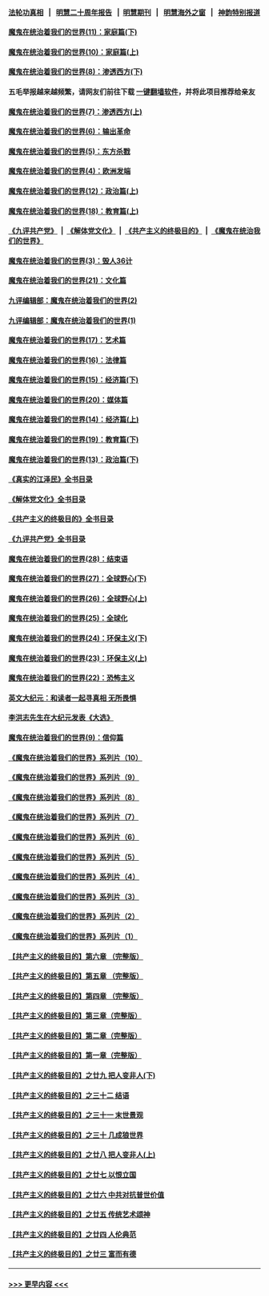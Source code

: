 #### [法轮功真相](https://github.com/gfw-breaker/truth/blob/master/README.md?t=0) &nbsp;&nbsp;|&nbsp;&nbsp; [明慧二十周年报告](https://github.com/gfw-breaker/mh-reports/blob/master/README.md?t=0) &nbsp;&nbsp;|&nbsp;&nbsp;[明慧期刊](https://github.com/gfw-breaker/mh-qikan) &nbsp;&nbsp;|&nbsp;&nbsp; [明慧海外之窗](https://github.com/gfw-breaker/mh-news/blob/master/README.md?t=0) &nbsp;&nbsp;|&nbsp;&nbsp; [神韵特别报道](https://github.com/gfw-breaker/mh-news/blob/master/shenyun.md?t=0)
#### [魔鬼在统治着我们的世界(11)：家庭篇(下)](../pages/nsc422/n10440961.md?t=11202201) 
#### [魔鬼在统治着我们的世界(10)：家庭篇(上)](../pages/nsc422/n10435448.md?t=11202201) 
#### [魔鬼在统治着我们的世界(8)：渗透西方(下)](../pages/nsc422/n10429603.md?t=11202201) 
#### 五毛举报越来越频繁，请网友们前往下载 [一键翻墙软件](https://github.com/gfw-breaker/ssr-accounts)，并将此项目推荐给亲友
#### [魔鬼在统治着我们的世界(7)：渗透西方(上)](../pages/nsc422/n10426013.md?t=11202201) 
#### [魔鬼在统治着我们的世界(6)：输出革命](../pages/nsc422/n10421536.md?t=11202201) 
#### [魔鬼在统治着我们的世界(5)：东方杀戮](../pages/nsc422/n10417707.md?t=11202201) 
#### [魔鬼在统治着我们的世界(4)：欧洲发端](../pages/nsc422/n10414890.md?t=11202201) 
#### [魔鬼在统治着我们的世界(12)：政治篇(上)](../pages/nsc422/n10444576.md?t=11202201) 
#### [魔鬼在统治着我们的世界(18)：教育篇(上)](../pages/nsc422/n10526970.md?t=11202201) 
#### [《九评共产党》](https://github.com/begood0513/9ping.md/blob/master/README.md) &nbsp;|&nbsp; [《解体党文化》](../../../../jtdwh.md/blob/master/README.md)  &nbsp;|&nbsp; [《共产主义的终极目的》](../../../../gczydzjmd.md/blob/master/README.md) &nbsp;|&nbsp; [《魔鬼在统治我们的世界》](../../../../mgztzwmdsj.md/blob/master/README.md) 
#### [魔鬼在统治着我们的世界(3)：毁人36计](../pages/nsc422/n10411583.md?t=11202201) 
#### [魔鬼在统治着我们的世界(21)：文化篇](../pages/nsc422/n10597706.md?t=11202201) 
#### [九评编辑部：魔鬼在统治着我们的世界(2)](../pages/nsc422/n10410036.md?t=11202201) 
#### [九评编辑部：魔鬼在统治着我们的世界(1)](../pages/nsc422/n10406825.md?t=11202201) 
#### [魔鬼在统治着我们的世界(17)：艺术篇](../pages/nsc422/n10499093.md?t=11202201) 
#### [魔鬼在统治着我们的世界(16)：法律篇](../pages/nsc422/n10485969.md?t=11202201) 
#### [魔鬼在统治着我们的世界(15)：经济篇(下)](../pages/nsc422/n10469975.md?t=11202201) 
#### [魔鬼在统治着我们的世界(20)：媒体篇](../pages/nsc422/n10586579.md?t=11202201) 
#### [魔鬼在统治着我们的世界(14)：经济篇(上)](../pages/nsc422/n10457370.md?t=11202201) 
#### [魔鬼在统治着我们的世界(19)：教育篇(下)](../pages/nsc422/n10564808.md?t=11202201) 
#### [魔鬼在统治着我们的世界(13)：政治篇(下)](../pages/nsc422/n10448270.md?t=11202201) 
#### [《真实的江泽民》全书目录](../pages/nsc422/n13721399.md?t=11202201) 
#### [《解体党文化》全书目录](../pages/nsc422/n13721157.md?t=11202201) 
#### [《共产主义的终极目的》全书目录](../pages/nsc422/n13721048.md?t=11202201) 
#### [《九评共产党》全书目录](../pages/nsc422/n13708085.md?t=11202201) 
#### [魔鬼在统治着我们的世界(28)：结束语](../pages/nsc422/n10936246.md?t=11202201) 
#### [魔鬼在统治着我们的世界(27)：全球野心(下)](../pages/nsc422/n10928319.md?t=11202201) 
#### [魔鬼在统治着我们的世界(26)：全球野心(上)](../pages/nsc422/n10900318.md?t=11202201) 
#### [魔鬼在统治着我们的世界(25)：全球化](../pages/nsc422/n10788205.md?t=11202201) 
#### [魔鬼在统治着我们的世界(24)：环保主义(下)](../pages/nsc422/n10695307.md?t=11202201) 
#### [魔鬼在统治着我们的世界(23)：环保主义(上)](../pages/nsc422/n10688613.md?t=11202201) 
#### [魔鬼在统治着我们的世界(22)：恐怖主义](../pages/nsc422/n10614727.md?t=11202201) 
#### [英文大纪元：和读者一起寻真相 无所畏惧](../pages/nsc422/n12542027.md?t=11202201) 
#### [李洪志先生在大纪元发表《大选》](../pages/nsc422/n12534746.md?t=11202201) 
#### [魔鬼在统治着我们的世界(9)：信仰篇](../pages/nsc422/n10432159.md?t=11202201) 
#### [《魔鬼在统治着我们的世界》系列片（10）](../pages/nsc422/n12292670.md?t=11202201) 
#### [《魔鬼在统治着我们的世界》系列片（9）](../pages/nsc422/n12290859.md?t=11202201) 
#### [《魔鬼在统治着我们的世界》系列片（8）](../pages/nsc422/n12287445.md?t=11202201) 
#### [《魔鬼在统治着我们的世界》系列片（7）](../pages/nsc422/n12283425.md?t=11202201) 
#### [《魔鬼在统治着我们的世界》系列片（6）](../pages/nsc422/n12282314.md?t=11202201) 
#### [《魔鬼在统治着我们的世界》系列片（5）](../pages/nsc422/n12281419.md?t=11202201) 
#### [《魔鬼在统治着我们的世界》系列片（4）](../pages/nsc422/n12274024.md?t=11202201) 
#### [《魔鬼在统治着我们的世界》系列片（3）](../pages/nsc422/n12271322.md?t=11202201) 
#### [《魔鬼在统治着我们的世界》系列片（2）](../pages/nsc422/n12269049.md?t=11202201) 
#### [《魔鬼在统治着我们的世界》系列片（1）](../pages/nsc422/n12267575.md?t=11202201) 
#### [【共产主义的终极目的】第六章 （完整版）](../pages/nsc422/n11428913.md?t=11202201) 
#### [【共产主义的终极目的】第五章 （完整版）](../pages/nsc422/n11428912.md?t=11202201) 
#### [【共产主义的终极目的】第四章 （完整版）](../pages/nsc422/n11428907.md?t=11202201) 
#### [【共产主义的终极目的】第三章（完整版）](../pages/nsc422/n11428848.md?t=11202201) 
#### [【共产主义的终极目的】第二章（完整版）](../pages/nsc422/n11428831.md?t=11202201) 
#### [【共产主义的终极目的】第一章（完整版）](../pages/nsc422/n11417651.md?t=11202201) 
#### [【共产主义的终极目的】之廿九 把人变非人(下)](../pages/nsc422/n11344140.md?t=11202201) 
#### [【共产主义的终极目的】之三十二 结语](../pages/nsc422/n11360535.md?t=11202201) 
#### [【共产主义的终极目的】之三十一 末世景观](../pages/nsc422/n11351129.md?t=11202201) 
#### [【共产主义的终极目的】之三十 几成狼世界](../pages/nsc422/n11348280.md?t=11202201) 
#### [【共产主义的终极目的】之廿八 把人变非人(上)](../pages/nsc422/n11340492.md?t=11202201) 
#### [【共产主义的终极目的】之廿七 以恨立国](../pages/nsc422/n11336944.md?t=11202201) 
#### [【共产主义的终极目的】之廿六 中共对抗普世价值](../pages/nsc422/n11324785.md?t=11202201) 
#### [【共产主义的终极目的】之廿五 传统艺术颂神](../pages/nsc422/n11296396.md?t=11202201) 
#### [【共产主义的终极目的】之廿四 人伦典范](../pages/nsc422/n11296397.md?t=11202201) 
#### [【共产主义的终极目的】之廿三 富而有德](../pages/nsc422/n11283598.md?t=11202201) 

----
#### [ >>> 更早内容 <<< ](../indexes/nsc422-earlier.md)
